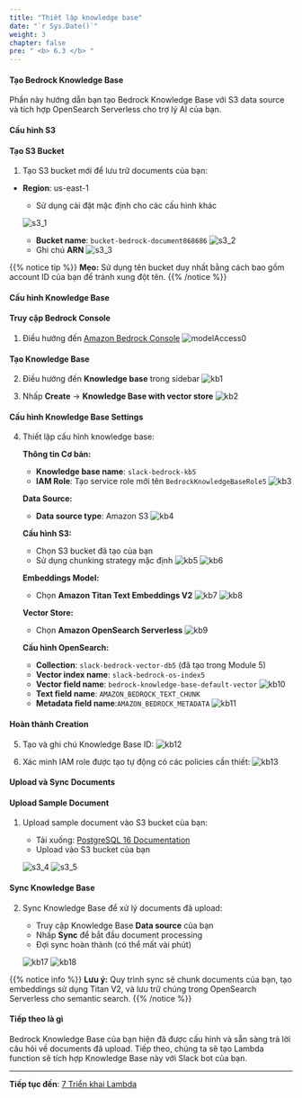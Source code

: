```yaml
---
title: "Thiết lập knowledge base"
date: "`r Sys.Date()`"
weight: 3
chapter: false
pre: " <b> 6.3 </b> "
---
```


#### Tạo Bedrock Knowledge Base

Phần này hướng dẫn bạn tạo Bedrock Knowledge Base với S3 data source và tích hợp OpenSearch Serverless cho trợ lý AI của bạn.

#### Cấu hình S3

#### Tạo S3 Bucket

1. Tạo S3 bucket mới để lưu trữ documents của bạn:

- **Region**: us-east-1

  - Sử dụng cài đặt mặc định cho các cấu hình khác

  ![s3_1](/images/6/s3_1.png?width=90pc)

  - **Bucket name**: `bucket-bedrock-document868686`
    ![s3_2](/images/6/s3_2.png?width=90pc)
  - Ghi chú **ARN**
    ![s3_3](/images/6/s3-3.png?width=90pc)

{{% notice tip %}}
**Mẹo:** Sử dụng tên bucket duy nhất bằng cách bao gồm account ID của bạn để tránh xung đột tên.
{{% /notice %}}

#### Cấu hình Knowledge Base

#### Truy cập Bedrock Console

1. Điều hướng đến [Amazon Bedrock Console](https://us-east-1.console.aws.amazon.com/bedrock/home?region=us-east-1#/overview)
   ![modelAccess0](/images/6/modelAccess0.png?width=90pc)

#### Tạo Knowledge Base

2. Điều hướng đến **Knowledge base** trong sidebar
   ![kb1](/images/6/kb1.png?width=91pc)

3. Nhấp **Create** → **Knowledge Base with vector store**
   ![kb2](/images/6/kb2.png?width=91pc)

#### Cấu hình Knowledge Base Settings

4. Thiết lập cấu hình knowledge base:

   **Thông tin Cơ bản:**

   - **Knowledge base name**: `slack-bedrock-kb5`
   - **IAM Role**: Tạo service role mới tên `BedrockKnowledgeBaseRole5`
     ![kb3](/images/6/kb3.png?width=90pc)

   **Data Source:**

   - **Data source type**: Amazon S3
     ![kb4](/images/6/kb4.png?width=91pc)

   **Cấu hình S3:**

   - Chọn S3 bucket đã tạo của bạn
   - Sử dụng chunking strategy mặc định
     ![kb5](/images/6/kb5.png?width=90pc)
     ![kb6](/images/6/kb6.png?width=91pc)

   **Embeddings Model:**

   - Chọn **Amazon Titan Text Embeddings V2**
     ![kb7](/images/6/kb7.png?width=90pc)
     ![kb8](/images/6/kb8.png?width=90pc)

   **Vector Store:**

   - Chọn **Amazon OpenSearch Serverless**
     ![kb9](/images/6/kb9.png?width=90pc)

   **Cấu hình OpenSearch:**

   - **Collection**: `slack-bedrock-vector-db5` (đã tạo trong Module 5)
   - **Vector index name**: `slack-bedrock-os-index5`
   - **Vector field name**: `bedrock-knowledge-base-default-vector`
     ![kb10](/images/6/kb10.png?width=90pc)
   - **Text field name**: `AMAZON_BEDROCK_TEXT_CHUNK`
   - **Metadata field name**:`AMAZON_BEDROCK_METADATA`
     ![kb11](/images/6/kb11.png?width=91pc)

#### Hoàn thành Creation

5. Tạo và ghi chú Knowledge Base ID:
   ![kb12](/images/6/kb12.png?width=90pc)

6. Xác minh IAM role được tạo tự động có các policies cần thiết:
   ![kb13](/images/6/kb13.png?width=90pc)

#### Upload và Sync Documents

#### Upload Sample Document

1. Upload sample document vào S3 bucket của bạn:

   - Tải xuống: [PostgreSQL 16 Documentation](https://www.postgresql.org/files/documentation/pdf/16/postgresql-16-US.pdf)
   - Upload vào S3 bucket của bạn

   ![s3_4](/images/6/s3-1.png?width=90pc)
   ![s3_5](/images/6/s3-2.png?width=90pc)

#### Sync Knowledge Base

2. Sync Knowledge Base để xử lý documents đã upload:

   - Truy cập Knowledge Base **Data source** của bạn
   - Nhấp **Sync** để bắt đầu document processing
   - Đợi sync hoàn thành (có thể mất vài phút)

   ![kb17](/images/6/kb17.png?width=90pc)
   ![kb18](/images/6/kb18.png?width=90pc)

{{% notice info %}}
**Lưu ý:** Quy trình sync sẽ chunk documents của bạn, tạo embeddings sử dụng Titan V2, và lưu trữ chúng trong OpenSearch Serverless cho semantic search.
{{% /notice %}}

#### Tiếp theo là gì

Bedrock Knowledge Base của bạn hiện đã được cấu hình và sẵn sàng trả lời câu hỏi về documents đã upload. Tiếp theo, chúng ta sẽ tạo Lambda function sẽ tích hợp Knowledge Base này với Slack bot của bạn.

---

**Tiếp tục đến**: [7 Triển khai Lambda](../../7-lambda_implementation/)
